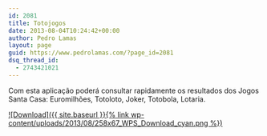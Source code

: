```yaml
---
id: 2081
title: Totojogos
date: 2013-08-04T10:24:42+00:00
author: Pedro Lamas
layout: page
guid: https://www.pedrolamas.com/?page_id=2081
dsq_thread_id:
  - 2743421021
---
```

Com esta aplicação poderá consultar rapidamente os resultados dos Jogos Santa Casa: Euromilhões, Totoloto, Joker, Totobola, Lotaria.

[![Download]({{ site.baseurl }}{% link wp-content/uploads/2013/08/258x67_WPS_Download_cyan.png %})](http://windowsphone.com/s?appid=bba5b571-13d3-49e9-841e-0e2bf0009fd3)